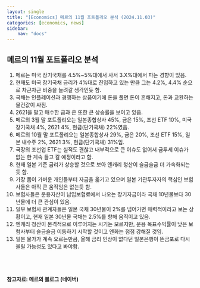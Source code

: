 ```yaml
---
layout: single
title: "[Economics] 메르의 11월 포트폴리오 분석 (2024.11.03)"
categories: [economics, news]
sidebar:
    nav: "docs"
---
```


## 메르의 11월 포트폴리오 분석
1. 메르는 미국 장기국채를 4.5%~5%대에서 사서 3.X%대에서 파는 경향이 있음.
1. 현재도 미국 장기국채 금리가 4%대로 진입하고 있는 만큼 그는 4.2%, 4.4% 순으로 차근차근 비중을 늘려갈 생각인듯 함.
1. 국채는 인플레이션과 경쟁하는 상품이기에 돈을 풀면 돈이 흔해지고, 돈과 교환하는 물건값이 싸짐.
1. 2621을 팔고 매수한 금과 은 또한 큰 상승률을 보이고 있음.
1. 메르의 3월 말 포트폴리오는 일본종합상사 45%, 금은 15%, 조선 ETF 10%, 미국 장기국채 4%, 2621 4%, 현금(단기국채) 22%였음.
1. 메르의 10월 말 포트폴리오는 일본종합상사 29%, 금은 20%, 조선 ETF 15%, 일본 내수주 2%, 2621 3%, 현금(단기국채) 31%임.
1. 국장의 조선업 ETF는 실적도 괜찮고 내부적으로 큰 이슈도 없어서 금투세 이슈가 없는 한 계속 들고 갈 예정이라고 함.
1. 현재 일본 기준 금리가 상승할 것으로 보아 엔캐리 청산이 슬금슬금 더 가속화되는 듯 함.
1. 가장 몸이 가벼운 개인들부터 자금을 옮기고 있으며 일본 기관투자자의 핵심인 보험사들은 아직 큰 움직임은 없는듯 함.
1. 보험사들은 운용자산이 납입보험료에서 나오는 장기자금이라 국채 10년물보다 30년물에 더 큰 관심이 있음.
1. 일부 보험사 관계자들은 일본 국채 30년물이 2%를 넘어가면 매력적이라고 보는 상황이고, 현재 일본 30년물 국채는 2.5%를 향해 움직이고 있음.
1. 엔캐리 청산이 본격적으로 이루어지는 시기는 모르지만, 운용 목표수익률이 낮은 보험사부터 슬금슬금 이동하기 시작할 것이고 엔화는 점점 강해질 것임.
1. 일본 물가가 계속 오르는만큼, 올해 금리 인상이 없다던 일본은행이 뜬금포로 다시 올릴 가능성도 있다고 봐야함.

<br/>
<br/>

#### 참고자료: 메르의 블로그 (네이버) 